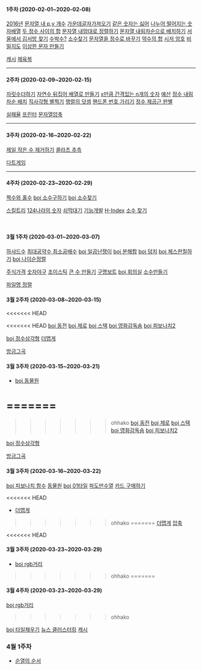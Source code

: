 #### 1주차 (2020-02-01~2020-02-08)
<!-- (하)  -->
 [2016년](https://programmers.co.kr/learn/courses/30/lessons/12901)
 [문자열 내 p,y 개수](https://programmers.co.kr/learn/courses/30/lessons/12916)
 [가운데글자가져오기](https://programmers.co.kr/learn/courses/30/lessons/12903?language=java)
 [같은 숫자는 싫어](https://programmers.co.kr/learn/courses/30/lessons/12906)
 [나누어 떨어지는 숫자배열](https://programmers.co.kr/learn/courses/30/lessons/12910)
 [두 정수 사이의 합](https://programmers.co.kr/learn/courses/30/lessons/12912?language=java)
 [문자열 내맘대로 정렬하기](https://programmers.co.kr/learn/courses/30/lessons/12915)
 [문자열 내림차순으로 배치하기](https://programmers.co.kr/learn/courses/30/lessons/12917?language=java)
 [서울에서 김서방 찾기](https://programmers.co.kr/learn/courses/30/lessons/12919)
 [수박수?](https://programmers.co.kr/learn/courses/30/lessons/12922)
 [소수찾기](https://programmers.co.kr/learn/courses/30/lessons/12921)
 [문자열을 정수로 바꾸기](https://programmers.co.kr/learn/courses/30/lessons/12925)
 [약수의 합](https://programmers.co.kr/learn/courses/30/lessons/12928)
 [시저 암호](https://programmers.co.kr/learn/courses/30/lessons/12926)
 [비밀지도](https://programmers.co.kr/learn/courses/30/lessons/17681)
 [이상한 문자 만들기](https://programmers.co.kr/learn/courses/30/lessons/12930#)
<br>

<!-- (중)  -->
 [캐시](https://github.com/TheCopiens/algorithm-study/blob/master/source/ohhako/coding%20test/kakao/%EC%BA%90%EC%8B%9C.md)
 [체육복](https://github.com/TheCopiens/algorithm-study/blob/ohhako/source/ohhako/200202_greedy.md)
<!-- (상)  -->
---
#### 2주차 (2020-02-09~2020-02-15)
<!-- (하)  -->
 [자릿수더하기](https://programmers.co.kr/learn/courses/30/lessons/12931)
 [자연수 뒤집어 배열로 만들기](https://programmers.co.kr/learn/courses/30/lessons/12932)
 [x만큼 간격있는 n개의 숫자](https://programmers.co.kr/learn/courses/30/lessons/12954)
 [예산](https://programmers.co.kr/learn/courses/30/lessons/12982)
 [정수 내림차순 배치](https://programmers.co.kr/learn/courses/30/lessons/12933)
 [직사각형 별찍기](https://programmers.co.kr/learn/courses/30/lessons/12969)
 [행렬의 덧셈](https://programmers.co.kr/learn/courses/30/lessons/12950)
 [핸드폰 번호 가리기](https://programmers.co.kr/learn/courses/30/lessons/12948)
 [정수 제곱근 판별](https://programmers.co.kr/learn/courses/30/lessons/12934)
<br>

<!-- (중)  -->
 [실패율](https://programmers.co.kr/learn/courses/30/lessons/42889)
 [프린터](https://programmers.co.kr/learn/courses/30/lessons/42587)
 [문자열압축](https://programmers.co.kr/learn/courses/30/lessons/60057)
<br>

<!-- (상)  -->
---
#### 3주차 (2020-02-16~2020-02-22)
<!-- (하)  -->
 [제일 작은 수 제거하기](https://programmers.co.kr/learn/courses/30/lessons/12935)
 [콜라츠 추측](https://programmers.co.kr/learn/courses/30/lessons/12943?language=java)
<br>
<!-- (중)  -->

 [다트게임](https://programmers.co.kr/learn/courses/30/lessons/17682)
<br>

---
#### 4주차 (2020-02-23~2020-02-29)
<!-- (하)  -->
 [짝수와 홀수](https://programmers.co.kr/learn/courses/30/lessons/12937)
 [boj 소수구하기](https://www.acmicpc.net/problem/1929)
 [boj 소수찾기](https://www.acmicpc.net/problem/1978)
<br>

<!-- (중)  -->
 [스킬트리](https://programmers.co.kr/learn/courses/30/lessons/49993)
 [124나라의 숫자](https://programmers.co.kr/learn/courses/30/lessons/12899#)
 [쇠막대기](https://programmers.co.kr/learn/courses/30/lessons/42585)
 [기능개발](https://programmers.co.kr/learn/courses/30/lessons/42586)
 [H-Index](https://programmers.co.kr/learn/courses/30/lessons/42747)
 [소수 찾기](https://programmers.co.kr/learn/courses/30/lessons/42839)

<br>
<!-- (상)  -->

#### 3월 1주차 (2020-03-01~2020-03-07)
 [하샤드수](https://programmers.co.kr/learn/courses/30/lessons/12947)
 [최대공약수 최소공배수](https://programmers.co.kr/learn/courses/30/lessons/12940) 
 [boj 일곱난쟁이](https://www.acmicpc.net/problem/2309) 
 [boj 분해합](https://www.acmicpc.net/problem/2231)
 [boj 덩치](https://www.acmicpc.net/problem/7568)
 [boj 체스판칠하기](https://www.acmicpc.net/problem/1018)
 [boj 나이순정렬](https://www.acmicpc.net/problem/10814)
<br>

 [주식가격](https://programmers.co.kr/learn/courses/30/lessons/42584)
 [숫자야구](https://programmers.co.kr/learn/courses/30/lessons/42841)
 [조이스틱](https://programmers.co.kr/learn/courses/30/lessons/42860)
 [큰 수 만들기](https://programmers.co.kr/learn/courses/30/lessons/42883)
 [구명보트](https://programmers.co.kr/learn/courses/30/lessons/42885)
 [boj 회의실](https://www.acmicpc.net/problem/1931)
 [소수만들기](https://programmers.co.kr/learn/courses/30/lessons/12977)
<br>

 [파일명 정렬](https://programmers.co.kr/learn/courses/30/lessons/17686)

#### 3월 2주차 (2020-03-08~2020-03-15)
<<<<<<< HEAD
<!-- (하)  -->
<<<<<<< HEAD
 [boj 동전](https://www.acmicpc.net/problem/11047)
 [boj 제로](https://www.acmicpc.net/problem/10773)
 [boj 스택](https://www.acmicpc.net/problem/10828)
 [boj 영화감독숌](https://www.acmicpc.net/status?user_id=hrkeon0503&problem_id=1436&from_mine=1)
 [boj 피보나치2](https://www.acmicpc.net/problem/2748)

<!-- (중) -->
 [boj 정수삼각형](https://www.acmicpc.net/problem/1932)
 [더맵게](https://programmers.co.kr/learn/courses/30/lessons/42626) 

<!-- (상) -->
 [방금그곡](https://programmers.co.kr/learn/courses/30/lessons/17683)

#### 3월 3주차 (2020-03-15~2020-03-21)

- [boj 동물원](https://www.acmicpc.net/problem/1309) 

=======
=======
>>>>>>> ohhako
[boj 동전](https://www.acmicpc.net/problem/11047)
[boj 제로](https://www.acmicpc.net/problem/10773)
[boj 스택](https://www.acmicpc.net/problem/10828)
[boj 영화감독숌](https://www.acmicpc.net/status?user_id=hrkeon0503&problem_id=1436&from_mine=1)
[boj 피보나치2](https://www.acmicpc.net/problem/2748)

[boj 정수삼각형](https://www.acmicpc.net/problem/1932)

[방금그곡](https://programmers.co.kr/learn/courses/30/lessons/17683)

#### 3월 3주차 (2020-03-16~2020-03-22)
 [boj 피보나치 함수](https://www.acmicpc.net/problem/1003)
 [동물원](https://www.acmicpc.net/problem/1309)
 [boj 01타일](https://www.acmicpc.net/problem/1904)
 [파도반수열](https://www.acmicpc.net/problem/9461)
 [카드 구매하기](https://www.acmicpc.net/problem/11052)

<<<<<<< HEAD
- [더맵게](https://programmers.co.kr/learn/courses/30/lessons/42626)
>>>>>>> ohhako
=======
 [더맵게](https://programmers.co.kr/learn/courses/30/lessons/42626)
 [압축](https://programmers.co.kr/learn/courses/30/lessons/17684)

<<<<<<< HEAD
#### 3월 3주차 (2020-03-23~2020-03-29)
- [boj rgb거리](https://www.acmicpc.net/problem/1149)
>>>>>>> ohhako
=======
#### 3월 4주차 (2020-03-23~2020-03-29)
 [boj rgb거리](https://www.acmicpc.net/problem/1149)
>>>>>>> ohhako

<!-- - [boj 동전1](https://www.acmicpc.net/problem/2293) -->
 [boj 타일채우기](https://mizzo-dev.tistory.com/entry/baekjoon2133)
 [뉴스 클러스터링](https://programmers.co.kr/learn/courses/30/lessons/17677)
 [캐시](https://programmers.co.kr/learn/courses/30/lessons/17680)

<!-- 
- [균형잡힌 세상](https://www.acmicpc.net/problem/4949)
- [저울](https://programmers.co.kr/learn/courses/30/lessons/42886)
- [캐시](https://programmers.co.kr/learn/courses/30/lessons/17680)

- 상
- [boj 연속합](https://www.acmicpc.net/problem/1912)
  -->
### 4월 1주차
- [순열의 순서](https://www.acmicpc.net/problem/1722)
